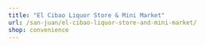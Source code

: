 ```yaml
---
title: "El Cibao Liquor Store & Mini Market"
url: /san-juan/el-cibao-liquor-store-and-mini-market/
shop: convenience
---
```


